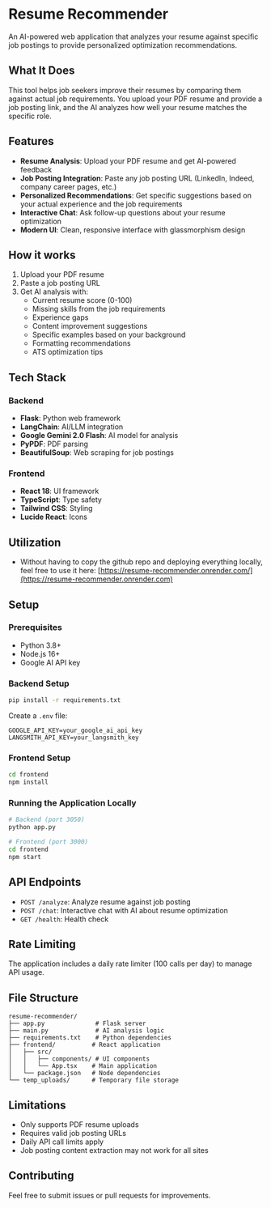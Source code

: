 # Resume Recommender

An AI-powered web application that analyzes your resume against specific job postings to provide personalized optimization recommendations.

## What It Does

This tool helps job seekers improve their resumes by comparing them against actual job requirements. You upload your PDF resume and provide a job posting link, and the AI analyzes how well your resume matches the specific role.

## Features

- **Resume Analysis**: Upload your PDF resume and get AI-powered feedback
- **Job Posting Integration**: Paste any job posting URL (LinkedIn, Indeed, company career pages, etc.)
- **Personalized Recommendations**: Get specific suggestions based on your actual experience and the job requirements
- **Interactive Chat**: Ask follow-up questions about your resume optimization
- **Modern UI**: Clean, responsive interface with glassmorphism design

## How it works

1. Upload your PDF resume
2. Paste a job posting URL
3. Get AI analysis with:
   - Current resume score (0-100)
   - Missing skills from the job requirements
   - Experience gaps
   - Content improvement suggestions
   - Specific examples based on your background
   - Formatting recommendations
   - ATS optimization tips

## Tech Stack

### Backend
- **Flask**: Python web framework
- **LangChain**: AI/LLM integration
- **Google Gemini 2.0 Flash**: AI model for analysis
- **PyPDF**: PDF parsing
- **BeautifulSoup**: Web scraping for job postings

### Frontend
- **React 18**: UI framework
- **TypeScript**: Type safety
- **Tailwind CSS**: Styling
- **Lucide React**: Icons

## Utilization

- Without having to copy the github repo and deploying everything locally, feel free to use it here: [https://resume-recommender.onrender.com/](https://resume-recommender.onrender.com)

## Setup

### Prerequisites
- Python 3.8+
- Node.js 16+
- Google AI API key

### Backend Setup
```bash
pip install -r requirements.txt
```

Create a `.env` file:
```
GOOGLE_API_KEY=your_google_ai_api_key
LANGSMITH_API_KEY=your_langsmith_key
```

### Frontend Setup
```bash
cd frontend
npm install
```

### Running the Application Locally
```bash
# Backend (port 3050)
python app.py

# Frontend (port 3000)
cd frontend
npm start
```

## API Endpoints

- `POST /analyze`: Analyze resume against job posting
- `POST /chat`: Interactive chat with AI about resume optimization
- `GET /health`: Health check

## Rate Limiting

The application includes a daily rate limiter (100 calls per day) to manage API usage.

## File Structure

```
resume-recommender/
├── app.py              # Flask server
├── main.py             # AI analysis logic
├── requirements.txt    # Python dependencies
├── frontend/          # React application
│   ├── src/
│   │   ├── components/ # UI components
│   │   └── App.tsx    # Main application
│   └── package.json   # Node dependencies
└── temp_uploads/      # Temporary file storage
```

## Limitations

- Only supports PDF resume uploads
- Requires valid job posting URLs
- Daily API call limits apply
- Job posting content extraction may not work for all sites

## Contributing

Feel free to submit issues or pull requests for improvements.
